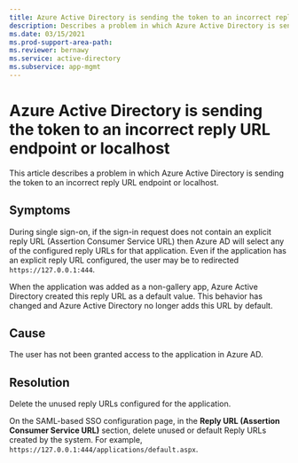 ```yaml
---
title: Azure Active Directory is sending the token to an incorrect reply URL endpoint or localhost.
description: Describes a problem in which Azure Active Directory is sending the token to an incorrect reply URL endpoint or localhost.
ms.date: 03/15/2021
ms.prod-support-area-path: 
ms.reviewer: bernawy
ms.service: active-directory
ms.subservice: app-mgmt
---
```

# Azure Active Directory is sending the token to an incorrect reply URL endpoint or localhost

This article describes a problem in which Azure Active Directory is sending the token to an incorrect reply URL endpoint or localhost.

## Symptoms

During single sign-on, if the sign-in request does not contain an explicit reply URL (Assertion Consumer Service URL) then Azure AD will select any of the configured reply URLs for that application. Even if the application has an explicit reply URL configured, the user may be to redirected `https://127.0.0.1:444`. 

When the application was added as a non-gallery app, Azure Active Directory created this reply URL as a default value. This behavior has changed and Azure Active Directory no longer adds this URL by default.

## Cause

The user has not been granted access to the application in Azure AD.

## Resolution

Delete the unused reply URLs configured for the application.

On the SAML-based SSO configuration page, in the **Reply URL (Assertion Consumer Service URL)** section, delete unused or default Reply URLs created by the system. For example, `https://127.0.0.1:444/applications/default.aspx`.
